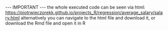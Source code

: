 --- IMPORTANT --- the whole executed code can be seen via html: https://piotrwieczorekk.github.io/projects_R/regression/average_salary/salary.html alternatively you can navigate to the html file and download it, or download the Rmd file and open it in R
